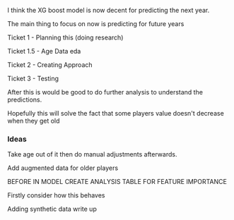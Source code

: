 I think the XG boost model is now decent for predicting the next year.

The main thing to focus on now is predicting for future years

Ticket 1 - Planning this (doing research)

Ticket 1.5 - Age Data eda

Ticket 2 - Creating Approach 

Ticket 3 - Testing

After this is would be good to do further analysis to understand the predictions.

Hopefully this will solve the fact that some players value doesn't decrease when they get old


### Ideas

Take age out of it then do manual adjustments afterwards. 

Add augmented data for older players

BEFORE IN MODEL CREATE ANALYSIS TABLE FOR FEATURE IMPORTANCE

Firstly consider how this behaves 

Adding synthetic data write up

